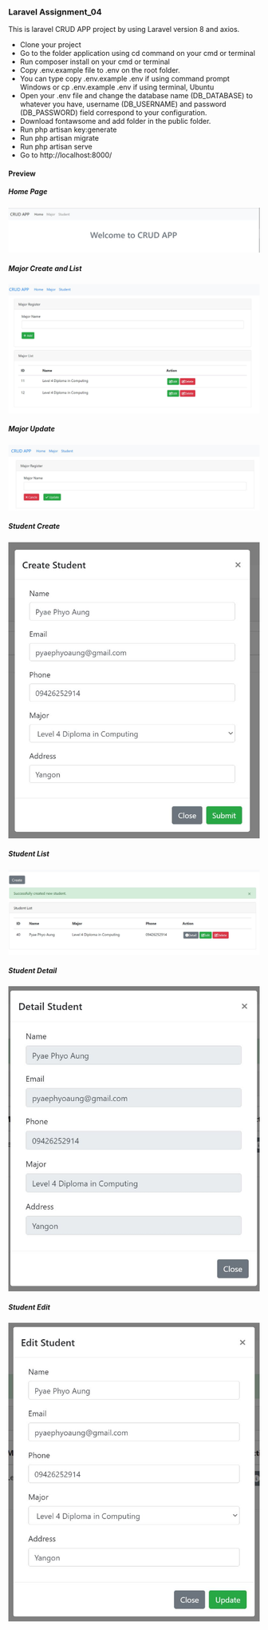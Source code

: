<h3>Laravel Assignment_04</h3>
<p>This is laravel CRUD APP project by using Laravel version 8 and axios.</p>
<ul>
    <li>
        Clone your project
    </li>
    <li>
        Go to the folder application using cd command on your cmd or terminal
    </li>
    <li>
        Run composer install on your cmd or terminal
    </li>
    <li>
        Copy .env.example file to .env on the root folder.
    </li>
    <li>
        You can type copy .env.example .env if using command prompt Windows or cp .env.example .env if using terminal, Ubuntu
    </li>
    <li>
        Open your .env file and change the database name (DB_DATABASE) to whatever you have, username (DB_USERNAME) and password (DB_PASSWORD) field correspond to your configuration.
    </li>
     <li>
       Download fontawsome and add folder in the public folder.
    </li>
    <li>
        Run php artisan key:generate
    </li>
    <li>
        Run php artisan migrate
    </li>
    <li>
        Run php artisan serve
    </li>
    <li>
        Go to http://localhost:8000/
    </li>
</ul>

<h4>Preview</h4>
<h5>Home Page</h5>
<img src="public/img/img_home.JPG" alt="preview">
<h5>Major Create and List</h5>
<img src="public/img/img_major_index.JPG" alt="preview">
<h5>Major Update</h5>
<img src="public/img/img_major_update.JPG" alt="preview">
<h5>Student Create</h5>
<img src="public/img/img_student_create.JPG" alt="preview">
<h5>Student List</h5>
<img src="public/img/img_student_index.JPG" alt="preview">
<h5>Student Detail</h5>
<img src="public/img/img_student_detail.JPG" alt="preview">
<h5>Student Edit</h5>
<img src="public/img/img_student_edit.JPG" alt="preview">
